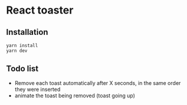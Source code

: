 # React toaster

## Installation
```
yarn install
yarn dev
```

## Todo list

 - Remove each toast automatically after X seconds, in the same order they were inserted
 - animate the toast being removed (toast going up)
